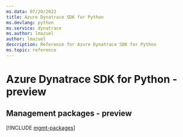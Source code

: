 ```yaml
---
ms.data: 07/20/2022
title: Azure Dynatrace SDK for Python
ms.devlang: python
ms.service: dynatrace
ms.author: lmazuel
author: lmazuel
description: Reference for Azure Dynatrace SDK for Python
ms.topic: reference
---
```

# Azure Dynatrace SDK for Python - preview

## Management packages - preview
[!INCLUDE [mgmt-packages](dynatrace-mgmt-index.md)]
